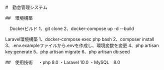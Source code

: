 #　勤怠管理システム

##　環境構築

　Dockerビルド
 1、git clone
 2、docker-compose up -d --build

 Laravel環境構築
 1、docker-compose exec php bash
 2、composer install
 3、.env.exampleファイルから.envを作成し、環境変数を変更
 4、php artisan key:generate
 5、php artisan migrate
 6、php artisan db:seed

##　使用技術
　・php 8.0
 ・Laravel 10.0
 ・MySQL　8.0
 
 
 
 
 
